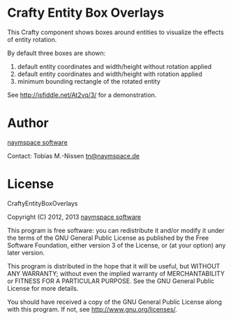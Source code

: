 Crafty Entity Box Overlays
==========================

This Crafty component shows boxes around entities to visualize
the effects of entity rotation.

By default three boxes are shown:

1. default entity coordinates and width/height without rotation applied
2. default entity coordinates and width/height with rotation applied
3. minimum bounding rectangle of the rotated entity

See <http://jsfiddle.net/At2vq/3/> for a demonstration.

Author
======

[naymspace software](http://www.naymspace.de/)

Contact: Tobias M.-Nissen <tn@naymspace.de>

License
=======

CraftyEntityBoxOverlays

Copyright (C) 2012, 2013 [naymspace software](http://www.naymspace.de/)

This program is free software: you can redistribute it and/or modify
it under the terms of the GNU General Public License as published by
the Free Software Foundation, either version 3 of the License, or
(at your option) any later version.

This program is distributed in the hope that it will be useful,
but WITHOUT ANY WARRANTY; without even the implied warranty of
MERCHANTABILITY or FITNESS FOR A PARTICULAR PURPOSE.  See the
GNU General Public License for more details.

You should have received a copy of the GNU General Public License
along with this program.  If not, see <http://www.gnu.org/licenses/>.

